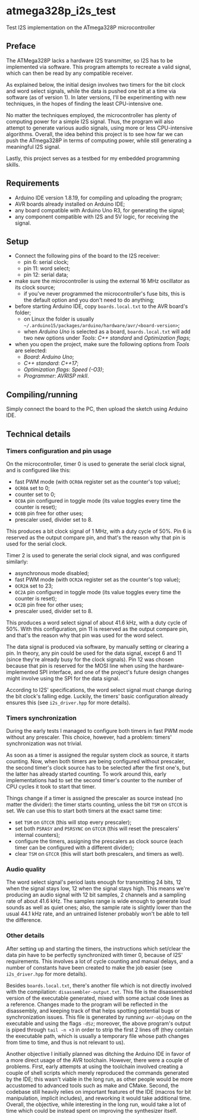 # atmega328p_i2s_test

Test I2S implementation on the ATmega328P microcontroller

## Preface

The ATMega328P lacks a hardware I2S transmitter, so I2S has to be implemented
via software. This program attempts to recreate a valid signal, which can then
be read by any compatible receiver.

As explained below, the initial design involves two timers for the bit clock and
word select signals, while the data is pushed one bit at a time via software (as
of version 1). In later versions, I'll be experimenting with new techniques, in
the hopes of finding the least CPU-intensive one.

No matter the techniques employed, the microcontroller has plenty of computing
power for a simple I2S signal. Thus, the program will also attempt to generate
various audio signals, using more or less CPU-intensive algorithms. Overall, the
idea behind this project is to see how far we can push the ATmega328P in terms
of computing power, while still generating a meaningful I2S signal.

Lastly, this project serves as a testbed for my embedded programming skills.

## Requirements

- Arduino IDE version 1.8.19, for compiling and uploading the program;
- AVR boards already installed on Arduino IDE;
- any board compatible with Arduino Uno R3, for generating the signal;
- any component compatible with I2S and 5V logic, for receiving the signal.

## Setup

- Connect the following pins of the board to the I2S receiver:
  - pin 6: serial clock;
  - pin 11: word select;
  - pin 12: serial data;
- make sure the microcontroller is using the external 16 MHz oscillator as its
  clock source;
  - if you've never programmed the microcontroller's fuse bits, this is the
    default option and you don't need to do anything;
- before starting Arduino IDE, copy `boards.local.txt` to the AVR board's
  folder;
  - on Linux the folder is usually
    `~/.arduino15/packages/arduino/hardware/avr/<board-version>`;
  - when _Arduino Uno_ is selected as a board, `boards.local.txt` will add two
    new options under _Tools_: _C++ standard_ and _Optimization flags_;
- when you open the project, make sure the following options from _Tools_ are
  selected:
  - _Board_: _Arduino Uno_;
  - _C++ standard_: _C++17_;
  - _Optimization flags_: _Speed (-O3)_;
  - _Programmer_: _AVRISP mkII_.

## Compiling/running

Simply connect the board to the PC, then upload the sketch using Arduino IDE.

## Technical details

### Timers configuration and pin usage

On the microcontroller, timer 0 is used to generate the serial clock signal, and
is configured like this:

- fast PWM mode (with `OCR0A` register set as the counter's top value);
- `OCR0A` set to 0;
- counter set to 0;
- `OC0A` pin configured in toggle mode (its value toggles every time the counter
  is reset);
- `OC0B` pin free for other uses;
- prescaler used, divider set to 8.

This produces a bit clock signal of 1 MHz, with a duty cycle of 50%. Pin 6 is
reserved as the output compare pin, and that's the reason why that pin is used
for the serial clock.

Timer 2 is used to generate the serial clock signal, and was configured
similarly:

- asynchronous mode disabled;
- fast PWM mode (with `OCR2A` register set as the counter's top value);
- `OCR2A` set to 23;
- `OC2A` pin configured in toggle mode (its value toggles every time the counter
  is reset);
- `OC2B` pin free for other uses;
- prescaler used, divider set to 8.

This produces a word select signal of about 41.6 kHz, with a duty cycle of 50%.
With this configuration, pin 11 is reserved as the output compare pin, and
that's the reason why that pin was used for the word select.

The data signal is produced via software, by manually setting or clearing a pin.
In theory, any pin could be used for the data signal, except 6 and 11 (since
they're already busy for the clock signals). Pin 12 was chosen because that pin
is reserved for the MOSI line when using the hardware-implemented SPI interface,
and one of the project's future design changes might involve using the SPI for
the data signal.

According to I2S' specifications, the word select signal must change during the
bit clock's falling edge. Luckily, the timers' basic configuration already ensures
this (see `i2s_driver.hpp` for more details).

### Timers synchronization

During the early tests I managed to configure both timers in fast PWM mode
without any prescaler. This choice, however, had a problem: timers'
synchronization was not trivial.

As soon as a timer is assigned the regular system clock as source, it starts
counting. Now, when both timers are being configured without prescaler, the
second timer's clock source has to be selected after the first one's, but the
latter has already started counting. To work around this, early implementations
had to set the second timer's counter to the number of CPU cycles it took to
start that timer.

Things change if a timer is assigned the prescaler as source instead (no matter
the divider): the timer starts counting, unless the bit `TSM` on `GTCCR` is set.
We can use this to start both timers at the exact same time:

- set `TSM` on `GTCCR` (this will stop every prescaler);
- set both `PSRASY` and `PSRSYNC` on `GTCCR` (this will reset the prescalers'
  internal counters);
- configure the timers, assigning the prescalers as clock source (each timer can
  be configured with a different divider);
- clear `TSM` on `GTCCR` (this will start both prescalers, and timers as well).

### Audio quality

The word select signal's period lasts enough for transmitting 24 bits, 12 when
the signal stays low, 12 when the signal stays high. This means we're producing
an audio signal with 12 bit samples, 2 channels and a sampling rate of about
41.6 kHz. The samples range is wide enough to generate loud sounds as well as
quiet ones; also, the sample rate is slightly lower than the usual 44.1 kHz
rate, and an untrained listener probably won't be able to tell the difference.

### Other details

After setting up and starting the timers, the instructions which set/clear the
data pin have to be perfectly synchronized with timer 0, because of I2S'
requirements. This involves a lot of cycle counting and manual delays, and a
number of constants have been created to make the job easier (see
`i2s_driver.hpp` for more details).

Besides `boards.local.txt`, there's another file which is not directly involved
with the compilation: `disassembler-output.txt`. This file is the disassembled
version of the executable generated, mixed with some actual code lines as a
reference. Changes made to the program will be reflected in the disassembly, and
keeping track of that helps spotting potential bugs or synchronization issues.
This file is generated by running `avr-objdump` on the executable and using the
flags `-dSz`; moreover, the above program's output is piped through `tail -n +3` in
order to strip the first 2 lines off (they contain the executable path, which is
usually a temporary file whose path changes from time to time, and thus is not
relevant to us).

Another objective I initially planned was ditching the Arduino IDE in favor of a
more direct usage of the AVR toolchain. However, there were a couple of
problems. First, early attempts at using the toolchain involved creating a
couple of shell scripts which merely reproduced the commands generated by the
IDE; this wasn't viable in the long run, as other people would be more
accustomed to advanced tools such as make and CMake. Second, the codebase still
heavily relies on important features of the IDE (macros for bit manipulation,
implicit includes), and reworking it would take additional time. Overall, the
objective, while interesting in the long run, would take a lot of time which
could be instead spent on improving the synthesizer itself.
